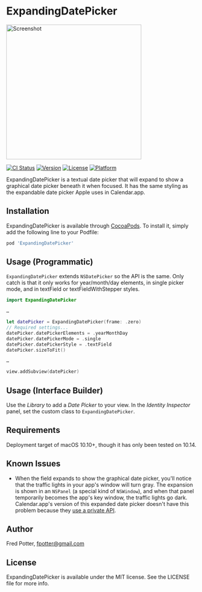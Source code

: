 # ExpandingDatePicker

<img src="https://github.com/fpotter/ExpandingDatePicker/blob/master/screenshot.gif?raw=true" alt="Screenshot" width="358"/>

[![CI Status](https://img.shields.io/travis/fpotter/ExpandingDatePicker.svg?style=flat)](https://travis-ci.org/fpotter/ExpandingDatePicker)
[![Version](https://img.shields.io/cocoapods/v/ExpandingDatePicker.svg?style=flat)](https://cocoapods.org/pods/ExpandingDatePicker)
[![License](https://img.shields.io/cocoapods/l/ExpandingDatePicker.svg?style=flat)](https://cocoapods.org/pods/ExpandingDatePicker)
[![Platform](https://img.shields.io/cocoapods/p/ExpandingDatePicker.svg?style=flat)](https://cocoapods.org/pods/ExpandingDatePicker)

ExpandingDatePicker is a textual date picker that will expand to show a
graphical date picker beneath it when focused.  It has the same styling
as the expandable date picker Apple uses in Calendar.app.

## Installation

ExpandingDatePicker is available through [CocoaPods](https://cocoapods.org). To install
it, simply add the following line to your Podfile:

```ruby
pod 'ExpandingDatePicker'
```

## Usage (Programmatic)

`ExpandingDatePicker` extends `NSDatePicker` so the API is the same.  Only catch is that it only works for year/month/day elements, in single picker mode, and in textField or textFieldWithStepper styles.

```swift
import ExpandingDatePicker

…

let datePicker = ExpandingDatePicker(frame: .zero)
// Required settings...
datePicker.datePickerElements = .yearMonthDay
datePicker.datePickerMode = .single
datePicker.datePickerStyle = .textField
datePicker.sizeToFit()

…

view.addSubview(datePicker)
```

## Usage (Interface Builder)

Use the _Library_ to add a _Date Picker_ to your view.  In the _Identity Inspector_ panel, set the custom class to `ExpandingDatePicker`.



## Requirements

Deployment target of macOS 10.10+, though it has only been tested on 10.14.

## Known Issues

* When the field expands to show the graphical date picker, you'll notice that the traffic lights in your app's window will turn gray.  The expansion is shown in an `NSPanel` (a special kind of `NSWindow`), and when that panel temporarily becomes the app's key window, the traffic lights go dark.  Calendar.app's version of this expanded date picker doesn't have this problem because they [use a private API](https://github.com/fpotter/ExpandingDatePicker/blob/e22f68cca110f6e9d009dbcb7c097d5b2e35021b/ExpandingDatePicker/Classes/ExpandingDatePicker.swift#L46).

## Author

Fred Potter, fpotter@gmail.com

## License

ExpandingDatePicker is available under the MIT license. See the LICENSE file for more info.
